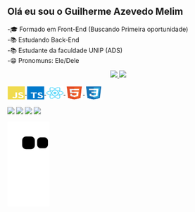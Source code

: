 ## Olá eu sou o Guilherme Azevedo Melim 

-🎓 Formado em Front-End (Buscando Primeira oportunidade)<br>
-📚 Estudando Back-End <br>
-📚 Estudante da faculdade UNIP (ADS) <br>
-😁 Pronomuns: Ele/Dele <br>

<div align="center">
  <a href="https://github.com/Guilherme-Azevedo-Melim">
  <img height="150em" src="https://github-readme-stats.vercel.app/api?username=Guilherme-Azevedo-Melim&show_icons=true&theme=cobalt&include_all_commits=true&count_private=true"/>
  <img height="150em" src="https://github-readme-stats.vercel.app/api/top-langs/?username=Guilherme-Azevedo-Melim&layout=compact&langs_count=7&theme=cobalt"/>
</div>

<div style="display: inline_block"><br>
  <img align="center" alt="John-Js" height="30" width="40" src="https://raw.githubusercontent.com/devicons/devicon/master/icons/javascript/javascript-plain.svg">
  <img align="center" alt="John-Ts" height="30" width="40" src="https://raw.githubusercontent.com/devicons/devicon/master/icons/typescript/typescript-plain.svg">
  <img align="center" alt="John-React" height="30" width="40" src="https://raw.githubusercontent.com/devicons/devicon/master/icons/react/react-original.svg"> 
  <img align="center" alt="John-HTML" height="30" width="40" src="https://raw.githubusercontent.com/devicons/devicon/master/icons/html5/html5-original.svg">
  <img align="center" alt="John-CSS" height="30" width="40" src="https://raw.githubusercontent.com/devicons/devicon/master/icons/css3/css3-original.svg"> <br>
 <br>
   <div> 
  <a href="https://www.instagram.com/guiazevedo20/" target="_blank"><img src="https://img.shields.io/badge/-Instagram-%23E4405F?style=for-the-badge&logo=instagram&logoColor=white" target="_blank"></a> 
 <a href="https://discord.gg/Guilherme Azevedo Melim (Uston)#7844" target="_blank"><img src="https://img.shields.io/badge/Discord-7289DA?style=for-the-badge&logo=discord&logoColor=white" target="_blank"></a> 
  <a href = "mailto:guilherme.bobina@gmail.com"><img src="https://img.shields.io/badge/-Gmail-%23333?style=for-the-badge&logo=gmail&logoColor=white" target="_blank"></a>
  <a href="https://www.linkedin.com/in/guilherme-azevedo-melim-aba098229/" target="_blank"><img src="https://img.shields.io/badge/-LinkedIn-%230077B5?style=for-the-badge&logo=linkedin&logoColor=white" target="_blank"></a> 
 
  ![Snake animation](https://github.com/Guilherme-Azevedo-Melim/Guilherme-Azevedo-Melim/blob/output/github-contribution-grid-snake.svg)
 
</div>
